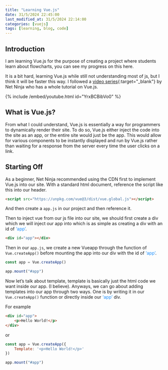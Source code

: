 ```yaml
---
title: "Learning Vue.js"
date: 31/5/2024 22:45:00
last_modified_at: 31/5/2024 22:14:00
categories: [vuejs]
tags: [learning, blog, code]
---
```


## Introduction
I am learning Vue.js for the purpose of creating a project where students learn about flowcharts, you can see my progress on this here.

It is a bit hard, learning Vue.js while still not understanding most of js, but I think it will be faster this way. I followed a [video series](https://www.youtube.com/playlist?list=PL4cUxeGkcC9hYYGbV60Vq3IXYNfDk8At1){:target="_blank"} by Net Ninja who has a whole tutorial on Vue.js.

{% include /embed/youtube.html id="YrxBCBibVo0" %}

## What is Vue.js?

From what I could understand, Vue.js is essentially a way for programmers to dynamically render their site. To do so, Vue.js either inject the code into the site as an app, or the entire site would just be the app. This would allow for various components to be instantly displayed and run by Vue.js rather than waiting for a response from the server every time the user clicks on a link.


## Starting Off
As a beginner, Net Ninja recommended using the CDN first to implement Vue.js into our site. With a standard html document, reference the script like this into our header.

``` html
<script src="https://unpkg.com/vue@3/dist/vue.global.js"></script>
```

And then create a `app.js` in our project and then reference it.

Then to inject vue from our js file into our site, we should first create a div which we will inject our app into which is as simple as creating a div with an id of <span style="color:dodgerblue"> ‘app’</span>.

``` html
<div id="app"></div>
```

Then in our `app.js`, we create a new Vueapp through the function of `Vue.createApp()` before mounting the app into our div with the id of <span style="color:dodgerblue">‘app’</span>.

``` js
const app = Vue.createApp()

app.mount("#app")
```

Now let’s talk about template, template is basically just the html code we want inside our app. (I believe). Anyways, we can go about adding templates into our app through two ways. One is by writing it in our `Vue.createApp()` function or directly inside our <span style="color:dodgerblue">‘app’</span> div.

For example

``` html
<div id="app">
	<p>Hello World!</p>
</div>
```
or
``` js
const app = Vue.createApp({
	Template: '<p>Hello World!</p>'
})

app.mount("#app")
```
